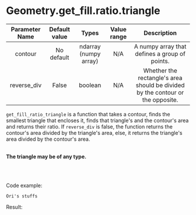 # Geometry.get_fill.ratio.triangle


| Parameter Name | Default value | Types | Value range | Description | 
| :---: |  :---: | :---: | :---: | :---: |
| contour | No default | ndarray (numpy array) | N/A | A numpy array that defines a group of points. |
| reverse_div | False | boolean | N/A | Whether the rectangle's area should be divided by the contour or the opposite. |

`get_fill_ratio_triangle` is a function that takes a contour, finds the smallest triangle that encloses it,
finds that triangle's and the contour's area and returns their ratio. If `reverse_div` is false, 
the function returns the contour's area divided by the triangle's area, else, it returns the triangle's area divided by the contour's area.
</br>
</br>

<b>The triangle may be of any type.</b>

</br>
</br>

Code example:
```
Ori's stuffs
```
Result:
